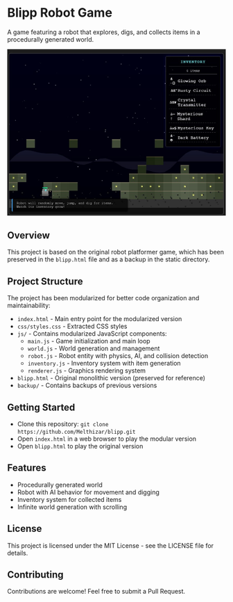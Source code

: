 # Blipp Robot Game

A game featuring a robot that explores, digs, and collects items in a procedurally generated world.

![Robot Game Screenshot](Screenshot.jpg)

## Overview
This project is based on the original robot platformer game, which has been preserved in the `blipp.html` file and as a backup in the static directory.

## Project Structure
The project has been modularized for better code organization and maintainability:
- `index.html` - Main entry point for the modularized version
- `css/styles.css` - Extracted CSS styles
- `js/` - Contains modularized JavaScript components:
  - `main.js` - Game initialization and main loop
  - `world.js` - World generation and management
  - `robot.js` - Robot entity with physics, AI, and collision detection
  - `inventory.js` - Inventory system with item generation
  - `renderer.js` - Graphics rendering system
- `blipp.html` - Original monolithic version (preserved for reference)
- `backup/` - Contains backups of previous versions

## Getting Started
- Clone this repository: `git clone https://github.com/Melthizar/blipp.git`
- Open `index.html` in a web browser to play the modular version
- Open `blipp.html` to play the original version

## Features
- Procedurally generated world
- Robot with AI behavior for movement and digging
- Inventory system for collected items
- Infinite world generation with scrolling

## License
This project is licensed under the MIT License - see the LICENSE file for details.

## Contributing
Contributions are welcome! Feel free to submit a Pull Request.
